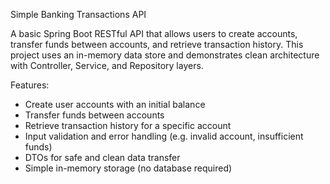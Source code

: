 Simple Banking Transactions API

A basic Spring Boot RESTful API that allows users to create accounts, transfer funds between accounts, and retrieve transaction history. This project uses an in-memory data store and demonstrates clean architecture with Controller, Service, and Repository layers.

Features:
- Create user accounts with an initial balance
- Transfer funds between accounts
- Retrieve transaction history for a specific account
- Input validation and error handling (e.g. invalid account, insufficient funds)
- DTOs for safe and clean data transfer
- Simple in-memory storage (no database required)
